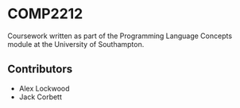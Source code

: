 # COMP2212

Coursework written as part of the Programming Language Concepts module at the University of Southampton.

## Contributors
* Alex Lockwood
* Jack Corbett